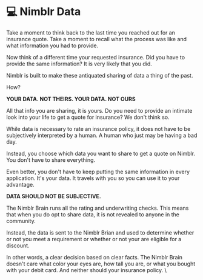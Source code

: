 # 💻 Nimblr Data

Take a moment to think back to the last time you reached out for an insurance quote. Take a moment to recall what the process was like and what information you had to provide.&#x20;

Now think of a different time your requested insurance. Did you have to provide the same information? It is very likely that you did.&#x20;

Nimblr is built to make these antiquated sharing of data a thing of the past.&#x20;

How?&#x20;

**YOUR DATA. NOT THEIRS. YOUR DATA. NOT OURS**

All that info you are sharing, it is yours. Do you need to provide an intimate look into your life to get a quote for insurance? We don't think so.&#x20;

While data is necessary to rate an insurance policy, it does not have to be subjectively interpreted by a human. A human who just may be having a bad day.&#x20;

Instead, you choose which data you want to share to get a quote on Nimblr. You don't have to share everything.&#x20;

Even better, you don't have to keep putting the same information in every application. It's your data. It travels with you so you can use it to your advantage.&#x20;

**DATA SHOULD NOT BE SUBJECTIVE.**

The Nimblr Brain runs all the rating and underwriting checks. This means that when you do opt to share data, it is not revealed to anyone in the community.&#x20;

Instead, the data is sent to the Nimblr Brian and used to determine whether or not you meet a requirement or whether or not your are eligible for a discount.&#x20;

In other words, a clear decision based on clear facts. The Nimblr Brain doesn't care what color your eyes are, how tall you are, or what you bought with your debit card. And neither should your insurance policy. \
